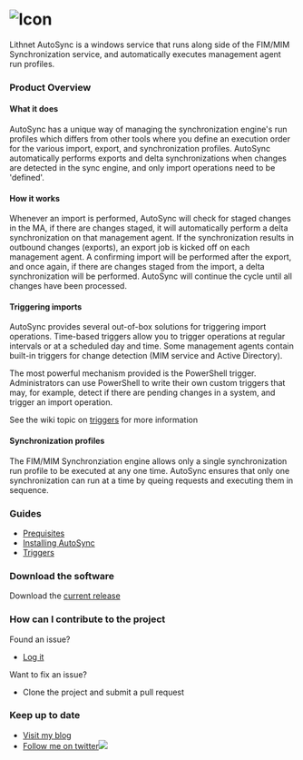 # ![Icon](https://github.com/lithnet/miis-autosync/wiki/images/autosync-logo-sm.png)

Lithnet AutoSync is a windows service that runs along side of the FIM/MIM Synchronization service, and automatically executes management agent run profiles.

### Product Overview
#### What it does 
AutoSync has a unique way of managing the synchronization engine's run profiles which differs from other tools where you define an execution order for the various import, export, and synchronization profiles. AutoSync automatically performs exports and delta synchronizations when changes are detected in the sync engine, and only import operations need to be 'defined'.

#### How it works
Whenever an import is performed, AutoSync will check for staged changes in the MA, if there are changes staged, it will automatically perform a delta synchronization on that management agent. If the synchronization results in outbound changes (exports), an export job is kicked off on each management agent. A confirming import will be performed after the export, and once again, if there are changes staged from the import, a delta synchronization will be performed. AutoSync will continue the cycle until all changes have been processed. 

#### Triggering imports
AutoSync provides several out-of-box solutions for triggering import operations. Time-based triggers allow you to trigger operations at regular intervals or at a scheduled day and time. Some management agents contain built-in triggers for change detection (MIM service and Active Directory).

The most powerful mechanism provided is the PowerShell trigger. Administrators can use PowerShell to write their own custom triggers that may, for example, detect if there are pending changes in a system, and trigger an import operation.

See the wiki topic on [triggers](https://github.com/lithnet/miis-autosync/wiki/Triggers) for more information

#### Synchronization profiles
The FIM/MIM Synchronziation engine allows only a single synchronization run profile to be executed at any one time. AutoSync ensures that only one synchronization can run at a time by queing requests and executing them in sequence.

### Guides
*   [Prequisites](https://github.com/lithnet/miis-autosync/wiki/Prerequisites)
*   [Installing AutoSync](https://github.com/lithnet/miis-autosync/wiki/Installing-AutoSync)
*   [Triggers](https://github.com/lithnet/miis-autosync/wiki/Triggers)

### Download the software
Download the [current release](https://github.com/lithnet/miis-autosync/releases/)

### How can I contribute to the project
Found an issue?
*   [Log it](https://github.com/lithnet/miis-autosync/issues)

Want to fix an issue?
*   Clone the project and submit a pull request

### Keep up to date
*   [Visit my blog](http://blog.lithiumblue.com)
*   [Follow me on twitter](https://twitter.com/RyanLNewington)![](http://twitter.com/favicon.ico)
